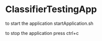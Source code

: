 # ClassifierTestingApp

to start the application 
      startApplication.sh

to stop the application
      press ctrl+c 

